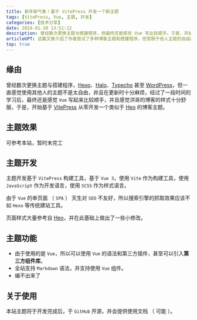 ```yaml
---
title: 新年新气象！基于 VitePress 开发一个新主题
tags: [VitePress, Vue, 主题, 开发]
categories: [技术分享]
date: 2024-01-30 13:51:12
description: 曾经数次更换主题与搭建程序，但最终还是感觉 Vue 写比较顺手。于是，开始基于 VitePress 从零开发一个类似于 Heo 的主题
articleGPT: 这篇文章介绍了作者尝试了多种博客主题和搭建程序，但受限于他人主题的自由度和更新麻烦。学习一段时间后，决定用 Vue 3 和 VitePress 开发类似 Heo 的博客主题。文章介绍了开发基础、功能和效果，并且在最后提到了主题开发的进度和计划。
top: true
---
```


## 缘由

曾经数次更换主题与搭建程序，[Hexo](https://hexo.io/zh-cn/)、[Halo](https://www.halo.run/)、[Typecho](https://typecho.org/) 甚至 [WordPress](https://wordpress.com/)，但一直感觉使用其他人的主题不是太自由，并且在更新时十分麻烦，经过了一段时间的学习后，最终还是感觉 `Vue` 写起来比较顺手，并且感觉洪哥的博客的样式十分舒服，于是，开始基于 [VitePress](https://vitepress.dev/zh/) 从零开发一个类似于 [Heo](https://blog.zhheo.com/) 的博客主题。

## 主题效果

可参考本站，暂时未完工

## 主题开发

主题开发基于 `VitePress` 构建工具，基于 `Vue 3`，使用 `Vite` 作为构建工具，使用 `JavaScript` 作为开发语言，使用 `SCSS` 作为样式语言。

由于 `Vue` 的单页面 （ `SPA` ） 天生对 `SEO` 不友好，所以搜索引擎的抓取效果应该不如 `Hexo` 等传统建站工具。

页面样式大量参考自 [Heo](https://blog.zhheo.com/)，并在此基础上做出了一些小修改。

## 主题功能

- 由于使用的是 `Vue`，所以可以使用 `Vue` 的语法和第三方插件，甚至可以引入**第三方组件库**。
- 全站支持 `Markdown` 语法，并支持使用 `Vue` 组件。
- 编不出来了

## 关于使用

本站主题将于开发完成后，于 `GitHub` 开源，并会提供使用文档 （ 可能 ）。
